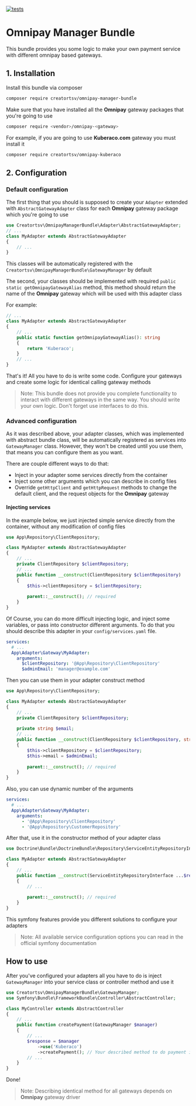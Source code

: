 [![tests](https://github.com/creatortsv/omnipay-manager-bundle/actions/workflows/php.yml/badge.svg?branch=main)](https://github.com/creatortsv/omnipay-manager-bundle/actions/workflows/php.yml)

# Omnipay Manager Bundle

This bundle provides you some logic to make your own payment service with different omnipay based gateways.

## 1. Installation
Install this bundle via composer
```bash
composer require creatortsv/omnipay-manager-bundle
```
Make sure that you have installed all the **Omnipay** gateway packages that you're going to use
```bash
composer require <vendor>/omnipay-<gateway>
```
For example, if you are going to use **Kuberaco.com** gateway you must install it
```bash
composer require creatortsv/omnipay-kuberaco
```

## 2. Configuration
### Default configuration
The first thing that you should is supposed to create your ```Adapter``` extended with ```AbstractGatewayAdapter``` class for each **Omnipay** gateway package which you're going to use
```php
use Creatortsv\OmnipayManagerBundle\Adapter\AbstractGatewayAdapter;
// ...
class MyAdapter extends AbstractGatewayAdapter
{
    // ...
}
```
This classes will be automatically registered with the ```Creatortsv\OmnipayManagerBundle\GatewayManager``` by default

The second, your classes should be implemented with required ```public static getOmnipayGatewayAlias``` method, this method should return the name of the **Omnipay** gateway which will be used with this adapter class

For example:
```php
// ...
class MyAdapter extends AbstractGatewayAdapter
{
    // ...
    public static function getOmnipayGatewayAlias(): string
    {
        return 'Kuberaco';
    }
    // ...
}
```
That's it! All you have to do is write some code. Configure your gateways and create some logic for identical calling gateway methods 

> Note: This bundle does not provide you complete functionality to interact with different gateways in the same way. You should write your own logic. Don't forget use interfaces to do this.

### Advanced configuration
As it was described above, your adapter classes, which was implemented with abstract bundle class, will be automatically registered as services into ```GatewayManager``` class.
However, they won't be created until you use them, that means you can configure them as you want.

There are couple different ways to do that:

- Inject in your adapter some services directly from the container
- Inject some other arguments which you can describe in config files
- Override ```getHttpClient``` and ```getHttpRequest``` methods to change the default client, and the request objects for the **Omnipay** gateway

#### Injecting services
In the example below, we just injected simple service directly from the container, without any modification of config files
```php
use App\Repository\ClientRepository;

class MyAdapter extends AbstractGatewayAdapter
{
    // ...
    private ClientRepository $clientRepository;
    // ...
    public function __construct(ClientRepository $clientRepository)
    {
        $this->clientRepository = $clientRepository;
    
        parent::__construct(); // required
    }
}
```
Of Course, you can do more difficult injecting logic, and inject some variables, or pass into constructor different arguments.
To do that you should describe this adapter in your ```config/services.yaml``` file.
```yaml
services:
  # ...
  App\Adapter\Gateway\MyAdapter:
    arguments:
      $clientRepository: '@App\Repository\ClientRepository'
      $adminEmail: 'manager@example.com'
```
Then you can use them in your adapter construct method
```php
use App\Repository\ClientRepository;

class MyAdapter extends AbstractGatewayAdapter
{
    // ...
    private ClientRepository $clientRepository;
    
    private string $email;
    // ...
    public function __construct(ClientRepository $clientRepository, string $adminEmail)
    {
        $this->clientRepository = $clientRepository;
        $this->email = $adminEmail;
    
        parent::__construct(); // required
    }
}
```
Also, you can use dynamic number of the arguments
```yaml
services:
  # ...
  App\Adapter\Gateway\MyAdapter:
    arguments:
      - '@App\Repository\ClientRepository'
      - '@App\Repository\CustomerRepository'
```
After that, use it in the constructor method of your adapter class
```php
use Doctrine\Bundle\DoctrineBundle\Repository\ServiceEntityRepositoryInterface;

class MyAdapter extends AbstractGatewayAdapter
{
    // ...
    public function __construct(ServiceEntityRepositoryInterface ...$repositories)
    {
        // ...
    
        parent::__construct(); // required
    }
}
```
This symfony features provide you different solutions to configure your adapters

> Note: All available service configuration options you can read in the official symfony documentation

## How to use
After you've configured your adapters all you have to do is inject ```GatewayManager``` into your service class or controller method and use it

```php
use Creatortsv\OmnipayManagerBundle\GatewayManager;
use Symfony\Bundle\FrameworkBundle\Controller\AbstractController;

class MyController extends AbstractController
{
    // ...
    public function createPayment(GatewayManager $manager)
    {
        // ...
        $response = $manager
            ->use('Kuberaco')
            ->createPayment(); // Your described method to do payment in the same way for different gateways
        // ...
    }
}
```
Done!

> Note: Describing identical method for all gateways depends on **Omnipay** gateway driver
